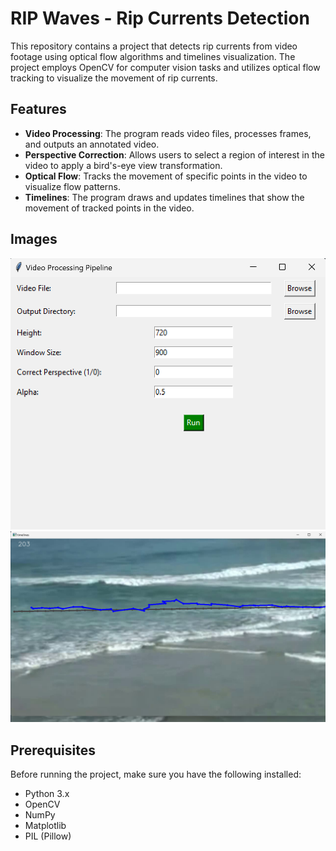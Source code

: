 # RIP Waves - Rip Currents Detection

This repository contains a project that detects rip currents from video footage using optical flow algorithms and timelines visualization. The project employs OpenCV for computer vision tasks and utilizes optical flow tracking to visualize the movement of rip currents.

## Features

- **Video Processing**: The program reads video files, processes frames, and outputs an annotated video.
- **Perspective Correction**: Allows users to select a region of interest in the video to apply a bird's-eye view transformation.
- **Optical Flow**: Tracks the movement of specific points in the video to visualize flow patterns.
- **Timelines**: The program draws and updates timelines that show the movement of tracked points in the video.

## Images
![popup](images/pipeline.png)
![rip waves flow detected](images/image.png)
## Prerequisites

Before running the project, make sure you have the following installed:

- Python 3.x
- OpenCV
- NumPy
- Matplotlib
- PIL (Pillow)


